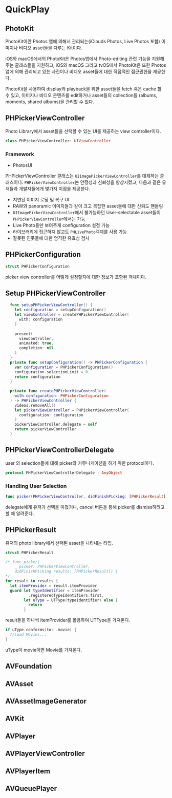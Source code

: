 #  QuickPlay

## PhotoKit
PhotoKit이란 Photos 앱에 의해서 관리되는(iClouds Photos, Live Photos 포함) 이미지나 비디오 asset들을 다루는 Kit이다.

iOS와 macOS에서의 PhotoKit은 Photos앱에서 Photo-editing 관련 기능을 지원해주는 클래스들을 지원하고, iOS와 macOS 그리고 tvOS에서 PhotoKit은 또한 Photos앱에 의해 관리되고 있는 사진이나 비디오 asset들에 대한 직접적인 접근권한을 제공한다.

PhotoKit을 사용하여 display와 playback을 위한 asset들을 fetch 혹은 cache 할 수 있고, 이미지나 비디오 콘텐츠를 edit하거나 asset들의 collection들 (albums, moments, shared albums)을 관리할 수 있다.

## PHPickerViewController
Photo Library에서 asset들을 선택할 수 있는 UI를 제공하는 view controller이다.
```swift
class PHPickerViewController: UIViewController
```
### Framework
* PhotosUI

PHPickerViewController 클래스는 `UIImagePickerViewController`를 대체하는 클래스이다. 
`PHPickerViewController`는 안정성과 신뢰성을 향상시켰고, 다음과 같은 유저들과 개발자들에게 몇가지 이점을 제공한다.
* 지연된 이미지 로딩 및 복구 UI
* RAW와 panoramic 이미지들과 같이 크고 복잡한 asset들에 대한 신뢰도 핸들링
* `UIImagePickerViewController`에서 불가능하던 User-selectable asset들이 `PHPickerViewController`에서는 가능
* Live Photo들만 보여주게 configuration 설정 가능
* 라이브러리에 접근하지 않고도 `PHLivePhoto`객체를 사용 가능
* 잘못된 인풋들에 대한 엄격한 유효성 검사

## PHPickerConfiguration
```swift
struct PHPickerConfiguration
```
picker view controller를 어떻게 설정할지에 대한 정보가 포함된 객체이다.

## Setup PHPickerViewController 
```swift
  func setupPHPickerViewController() {
    let configuration = setupConfiguration()
    let viewController = createPHPickerViewController(
      with: configuration
    )
    
    present(
      viewController,
      animated: true,
      completion: nil
    )
  }
  private func setupConfiguration() -> PHPickerConfiguration {
    var configuration = PHPickerConfiguration()
    configuration.selectionLimit = 0
    return configuration
  }
  
  private func createPHPickerViewController(
    with configuration: PHPickerConfiguration
  ) -> PHPickerViewController {
    videos.removeAll()
    let pickerViewController = PHPickerViewController(
      configuration: configuration
    )
    pickerViewController.delegate = self
    return pickerViewController
  }
```

## PHPickerViewControllerDelegate
user 의 selection들에 대해 picker와 커뮤니케이션을 하기 위한 protocol이다.
```swift
protocol PHPickerViewControllerDelegate : AnyObject
```
### Handling User Selection
```swift
func picker(PHPickerViewController, didFinishPicking: [PHPickerResult])
```
delegate에게 유저가 선택을 마쳤거나, cancel 버튼을 통해 picker를 dismiss하려고 할 때 알려준다.


## PHPickerResult
유저의 photo library에서 선택된 asset을 나타내는 타입.
```swift
struct PHPickerResult
```

```swift
/* func picker(
    _ picker: PHPickerViewController,
    didFinishPicking results: [PHPickerResult]) {
*/
for result in results {
  let itemProvider = result.itemProvider
  guard let typeIdentifier = itemProvider
          .registeredTypeIdentifiers.first,
        let uType = UTType(typeIdentifier) else {
          return
        }
```
result들을 하나씩 itemProvider를 활용하여 UTType을 가져온다.

```swift
if uType.conforms(to: .movie) {
  //Load Movies...
}
```
uType이 movie이면 Movie를 가져온다.

## AVFoundation
## AVAsset
## AVAssetImageGenerator
## AVKit
## AVPlayer
## AVPlayerViewController
## AVPlayerItem
## AVQueuePlayer
